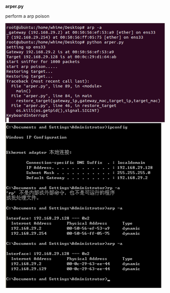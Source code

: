 **arper.py**

perform a arp poison

!["arp_poison"](../imgs/arp_poison.png)
!["arp_poison_target"](../imgs/arp_poison_target.png)
